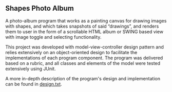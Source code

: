 ## Shapes Photo Album
A photo-album program that works as a painting canvas for drawing images with shapes, and which takes
snapshots of said “drawings”, and renders them to user in the form of a scrollable HTML album or SWING based view with 
image toggle and selecting functionality.

This project was developed with model-view-controller design pattern and relies extensively on an 
object-oriented design to facilitate the implementations of each program component. The program was delivered based on a rubric,
and all classes and elements of the model were tested extensively using JUnit.

A more in-depth description of the program's design and implementation can be found in
[design.txt](/resources/design.txt).